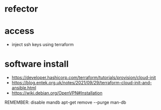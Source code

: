 # refector

# access
- inject ssh keys using terraform

# software install
- https://developer.hashicorp.com/terraform/tutorials/provision/cloud-init
- https://blog.entek.org.uk/notes/2021/09/29/terraform-cloud-init-and-ansible.html
- https://wiki.debian.org/OpenVPN#Installation

REMEMBER: disable mandb
 apt-get remove --purge man-db
